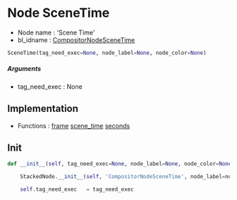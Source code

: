 # Node SceneTime

- Node name : 'Scene Time'
- bl_idname : [CompositorNodeSceneTime](https://docs.blender.org/api/current/bpy.types.{bl_idname}.html)


``` python
SceneTime(tag_need_exec=None, node_label=None, node_color=None)
```
##### Arguments

- tag_need_exec : None

## Implementation

- Functions : [frame](/docs/Compositor/Compositor.md#frame) [scene_time](/docs/Compositor/Compositor.md#scene_time) [seconds](/docs/Compositor/Compositor.md#seconds)

## Init

``` python
def __init__(self, tag_need_exec=None, node_label=None, node_color=None):

    StackedNode.__init__(self, 'CompositorNodeSceneTime', node_label=node_label, node_color=node_color)

    self.tag_need_exec   = tag_need_exec
```
